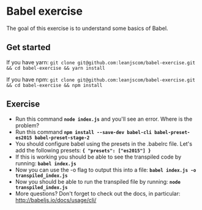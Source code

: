 # Babel exercise

The goal of this exercise is to understand some basics of Babel.

## Get started

If you have yarn:
`git clone git@github.com:leanjscom/babel-exercise.git && cd babel-exercise && yarn install`

If you have npm:
`git clone git@github.com:leanjscom/babel-exercise.git && cd babel-exercise && npm install`

## Exercise

- Run this command **`node index.js`** and you'll see an error. Where is the problem?
- Run this command **`npm install --save-dev babel-cli babel-preset-es2015 babel-preset-stage-2`**
- You should configure babel using the presets in the .babelrc file. Let's add the following presets:
**`{
  "presets": ["es2015"]
}`**
- If this is working you should be able to see the transpiled code by running: **`babel index.js`**
- Now you can use the -o flag to output this into a file: **`babel index.js -o transpiled_index.js`**
- Now you should be able to run the transpiled file by running: **`node transpiled_index.js`**
- More questions? Don't forget to check out the docs, in particular: http://babeljs.io/docs/usage/cli/
